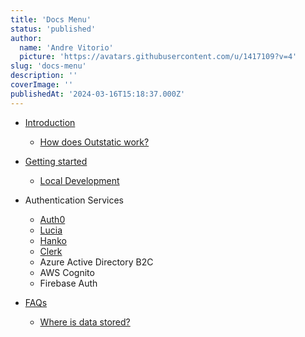 ```yaml
---
title: 'Docs Menu'
status: 'published'
author:
  name: 'Andre Vitorio'
  picture: 'https://avatars.githubusercontent.com/u/1417109?v=4'
slug: 'docs-menu'
description: ''
coverImage: ''
publishedAt: '2024-03-16T15:18:37.000Z'
---
```


- [Introduction](/introduction)

  - [How does Outstatic work?](/introduction#how-does-outstatic-work)

- [Getting started](/getting-started)

  - [Local Development](/local-development)

- Authentication Services

  - [Auth0](/docs/auth0)
  - [Lucia](/docs/lucia)
  - [Hanko](/docs/hanko)
  - [Clerk](/docs/clerk)
  - Azure Active Directory B2C
  - AWS Cognito
  - Firebase Auth

- [FAQs](/faqs)

  - [Where is data stored?](/faqs#where-is-the-data-stored)